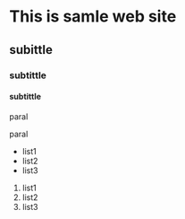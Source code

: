 # This is samle web site
##  subittle
### subtittle
#### subtittle

paral

paral

- list1
- list2
- list3

1. list1
2. list2
3. list3